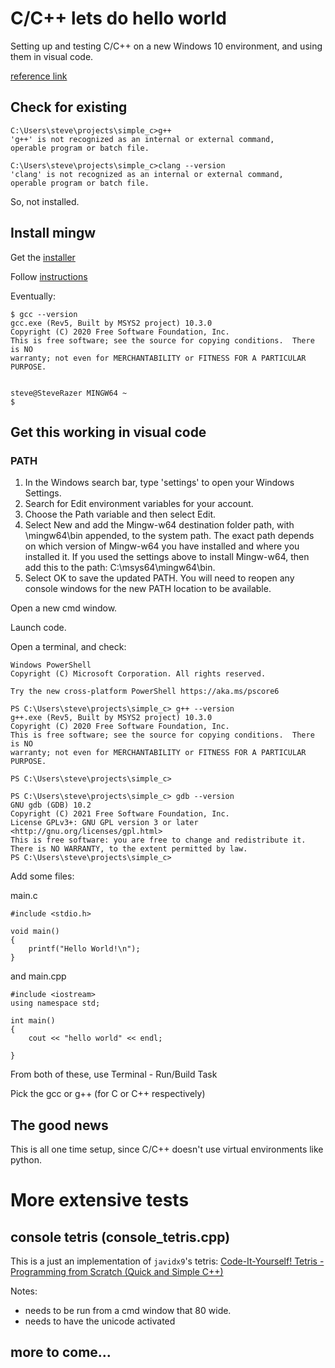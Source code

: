 # C/C++ lets do hello world

Setting up and testing C/C++ on a new Windows 10 environment, and using them in visual code.


[reference link](https://code.visualstudio.com/docs/languages/cpp)

## Check for existing

```
C:\Users\steve\projects\simple_c>g++
'g++' is not recognized as an internal or external command,
operable program or batch file.

C:\Users\steve\projects\simple_c>clang --version
'clang' is not recognized as an internal or external command,
operable program or batch file.

```

So, not installed.

## Install mingw

Get the [installer](https://github.com/msys2/msys2-installer/releases/download/2021-06-04/msys2-x86_64-20210604.exe)

Follow [instructions](https://www.msys2.org/)

Eventually:

```
$ gcc --version
gcc.exe (Rev5, Built by MSYS2 project) 10.3.0
Copyright (C) 2020 Free Software Foundation, Inc.
This is free software; see the source for copying conditions.  There is NO
warranty; not even for MERCHANTABILITY or FITNESS FOR A PARTICULAR PURPOSE.


steve@SteveRazer MINGW64 ~
$
```

## Get this working in visual code

### PATH

1. In the Windows search bar, type 'settings' to open your Windows Settings.
2. Search for Edit environment variables for your account.
3. Choose the Path variable and then select Edit.
4. Select New and add the Mingw-w64 destination folder path, with \mingw64\bin appended, to the system path. The exact path depends on which version of Mingw-w64 you have installed and where you installed it. If you used the settings above to install Mingw-w64, then add this to the path: C:\msys64\mingw64\bin.
5. Select OK to save the updated PATH. You will need to reopen any console windows for the new PATH location to be available.

Open a new cmd window.

Launch code.

Open a terminal, and check:

```
Windows PowerShell
Copyright (C) Microsoft Corporation. All rights reserved.

Try the new cross-platform PowerShell https://aka.ms/pscore6

PS C:\Users\steve\projects\simple_c> g++ --version
g++.exe (Rev5, Built by MSYS2 project) 10.3.0
Copyright (C) 2020 Free Software Foundation, Inc.
This is free software; see the source for copying conditions.  There is NO 
warranty; not even for MERCHANTABILITY or FITNESS FOR A PARTICULAR PURPOSE.

PS C:\Users\steve\projects\simple_c>
```

```
PS C:\Users\steve\projects\simple_c> gdb --version
GNU gdb (GDB) 10.2
Copyright (C) 2021 Free Software Foundation, Inc.
License GPLv3+: GNU GPL version 3 or later <http://gnu.org/licenses/gpl.html>
This is free software: you are free to change and redistribute it.
There is NO WARRANTY, to the extent permitted by law.
PS C:\Users\steve\projects\simple_c>
```

Add some files:

main.c

```
#include <stdio.h>

void main()
{
    printf("Hello World!\n");
}
```

and main.cpp

```
#include <iostream>
using namespace std;

int main()
{
    cout << "hello world" << endl;
   
}

```

From both of these, use Terminal - Run/Build Task

Pick the gcc or g++ (for C or C++ respectively)

## The good news

This is all one time setup, since C/C++ doesn't use virtual environments like python.  

# More extensive tests

## console tetris (console_tetris.cpp)

This is a just an implementation of `javidx9`'s tetris: [Code-It-Yourself! Tetris - Programming from Scratch (Quick and Simple C++)](https://www.youtube.com/watch?v=8OK8_tHeCIA)

Notes:

* needs to be run from a cmd window that 80 wide. 
* needs to have the unicode activated

## more to come...


